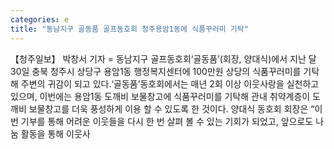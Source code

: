 ```yaml
---
categories: e
title: "동남지구 골동품 골프동호회 청주용암1동에 식품꾸러미 기탁"
---
```

【청주일보】 박창서 기자 = 동남지구 골프동호회‘골동품’(회장, 양대식)에서 지난 달 30일 충북 청주시 상당구 용암1동 행정복지센터에 100만원 상당의 식품꾸러미를 기탁해 주변의 귀감이 되고 있다.‘골동품’동호회에서는 매년 2회 이상 이웃사랑을 실천하고 있으며, 이번에는 용암1동 도깨비 보물창고에 식품꾸러미를 기탁해 관내 취약계층이 도깨비 보물창고를 더욱 풍성하게 이용 할 수 있도록 한 것이다. 양대식 동호회 회장은 “이번 기부를 통해 어려운 이웃들을 다시 한 번 살펴 볼 수 있는 기회가 되었고, 앞으로도 나눔 활동을 통해 이웃사